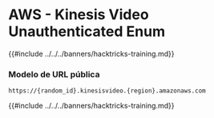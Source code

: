 # AWS - Kinesis Video Unauthenticated Enum

{{#include ../../../banners/hacktricks-training.md}}

### Modelo de URL pública
```
https://{random_id}.kinesisvideo.{region}.amazonaws.com
```
{{#include ../../../banners/hacktricks-training.md}}
